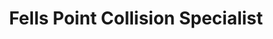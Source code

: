 ---
title: "Fells Point Collision Specialist"
url: /baltimore/fells-point-collision-specialist/
shop: Autowerkstatt
---